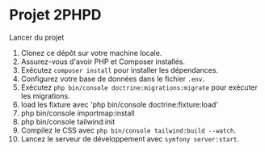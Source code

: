 # Projet 2PHPD

Lancer du projet
1. Clonez ce dépôt sur votre machine locale.
2. Assurez-vous d'avoir PHP et Composer installés.
3. Exécutez `composer install` pour installer les dépendances.
4. Configurez votre base de données dans le fichier `.env`.
5. Exécutez `php bin/console doctrine:migrations:migrate` pour exécuter les migrations.
6. load les fixture avec 'php bin/console doctrine:fixture:load'
6. php bin/console importmap:install
7. php bin/console tailwind:init
8. Compilez le CSS avec `php bin/console tailwind:build --watch`.
9. Lancez le serveur de développement avec `symfony server:start`.
